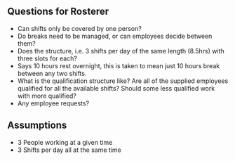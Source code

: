 ## Questions for Rosterer
- Can shifts only be covered by one person?
- Do breaks need to be managed, or can employees decide between them?
- Does the structure, i.e. 3 shifts per day of the same length (8.5hrs) with three slots for each?
- Says 10 hours rest overnight, this is taken to mean just 10 hours break between any two shifts.
- What is the qualification structure like? Are all of the supplied employees qualified for all the available shifts? Should some less qualified work with more qualified?
- Any employee requests?

## Assumptions
 - 3 People working at a given time
 - 3 Shifts per day all at the same time
